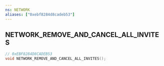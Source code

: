 ```yaml
---
ns: NETWORK
aliases: ["0xebf8284d8cadeb53"]
---
```

## NETWORK_REMOVE_AND_CANCEL_ALL_INVITES

```c
// 0xEBF8284D8CADEB53
void NETWORK_REMOVE_AND_CANCEL_ALL_INVITES();
```
